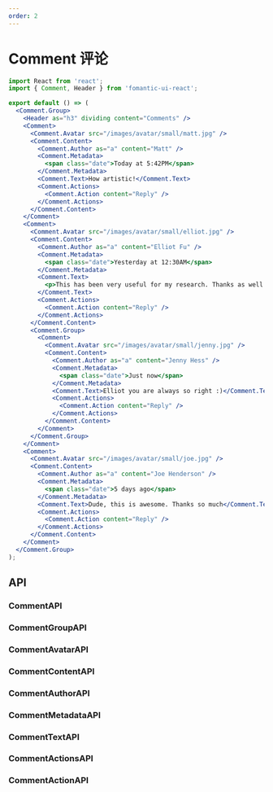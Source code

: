 ```yaml
---
order: 2
---
```


# Comment 评论

```jsx
import React from 'react';
import { Comment, Header } from 'fomantic-ui-react';

export default () => (
  <Comment.Group>
    <Header as="h3" dividing content="Comments" />
    <Comment>
      <Comment.Avatar src="/images/avatar/small/matt.jpg" />
      <Comment.Content>
        <Comment.Author as="a" content="Matt" />
        <Comment.Metadata>
          <span class="date">Today at 5:42PM</span>
        </Comment.Metadata>
        <Comment.Text>How artistic!</Comment.Text>
        <Comment.Actions>
          <Comment.Action content="Reply" />
        </Comment.Actions>
      </Comment.Content>
    </Comment>
    <Comment>
      <Comment.Avatar src="/images/avatar/small/elliot.jpg" />
      <Comment.Content>
        <Comment.Author as="a" content="Elliot Fu" />
        <Comment.Metadata>
          <span class="date">Yesterday at 12:30AM</span>
        </Comment.Metadata>
        <Comment.Text>
          <p>This has been very useful for my research. Thanks as well!</p>
        </Comment.Text>
        <Comment.Actions>
          <Comment.Action content="Reply" />
        </Comment.Actions>
      </Comment.Content>
      <Comment.Group>
        <Comment>
          <Comment.Avatar src="/images/avatar/small/jenny.jpg" />
          <Comment.Content>
            <Comment.Author as="a" content="Jenny Hess" />
            <Comment.Metadata>
              <span class="date">Just now</span>
            </Comment.Metadata>
            <Comment.Text>Elliot you are always so right :)</Comment.Text>
            <Comment.Actions>
              <Comment.Action content="Reply" />
            </Comment.Actions>
          </Comment.Content>
        </Comment>
      </Comment.Group>
    </Comment>
    <Comment>
      <Comment.Avatar src="/images/avatar/small/joe.jpg" />
      <Comment.Content>
        <Comment.Author as="a" content="Joe Henderson" />
        <Comment.Metadata>
          <span class="date">5 days ago</span>
        </Comment.Metadata>
        <Comment.Text>Dude, this is awesome. Thanks so much</Comment.Text>
        <Comment.Actions>
          <Comment.Action content="Reply" />
        </Comment.Actions>
      </Comment.Content>
    </Comment>
  </Comment.Group>
);
```

## API

### **Comment**<Badge>API</Badge>

<API src="@/comment/Comment.tsx" hideTitle></API>

### **CommentGroup**<Badge>API</Badge>

<API src="@/comment/CommentGroup.tsx" hideTitle></API>

### **CommentAvatar**<Badge>API</Badge>

<API src="@/comment/CommentAvatar.tsx" hideTitle></API>

### **CommentContent**<Badge>API</Badge>

<API src="@/comment/CommentContent.tsx" hideTitle></API>

### **CommentAuthor**<Badge>API</Badge>

<API src="@/comment/CommentAuthor.tsx" hideTitle></API>

### **CommentMetadata**<Badge>API</Badge>

<API src="@/comment/CommentMetadata.tsx" hideTitle></API>

### **CommentText**<Badge>API</Badge>

<API src="@/comment/CommentText.tsx" hideTitle></API>

### **CommentActions**<Badge>API</Badge>

<API src="@/comment/CommentActions.tsx" hideTitle></API>

### **CommentAction**<Badge>API</Badge>

<API src="@/comment/CommentAction.tsx" hideTitle></API>
